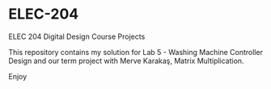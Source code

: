 # ELEC-204
ELEC 204 Digital Design Course Projects

This repository contains my solution for Lab 5 - Washing Machine Controller Design and our term project with Merve Karakaş, Matrix Multiplication.

Enjoy

